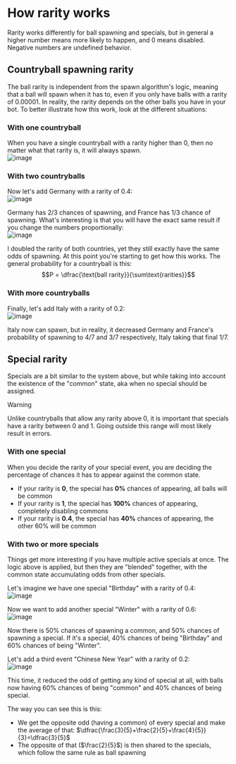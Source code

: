 # How rarity works

Rarity works differently for ball spawning and specials, but in general a higher number means more likely to happen, and 0 means disabled. Negative numbers are undefined behavior.

## Countryball spawning rarity

The ball rarity is independent from the spawn algorithm's logic, meaning that a ball will spawn when it has to, even if you only have balls with a rarity of 0.00001. In reality, the rarity depends on the other balls you have in your bot. To better illustrate how this work, look at the different situations:

### With one countryball

When you have a single countryball with a rarity higher than 0, then no matter what that rarity is, it will always spawn.\
![image](https://github.com/user-attachments/assets/6087e643-2383-4b9d-8762-3248247c3644)

### With two countryballs

Now let's add Germany with a rarity of 0.4:\
![image](https://github.com/user-attachments/assets/dad3a42a-127b-479b-8508-c4e16c361fc8)

Germany has 2/3 chances of spawning, and France has 1/3 chance of spawning. What's interesting is that you will have the exact same result if you change the numbers proportionally:\
![image](https://github.com/user-attachments/assets/5a30ed5a-0f59-4e30-8404-adb73fcf88e6)

I doubled the rarity of both countries, yet they still exactly have the same odds of spawning. At this point you're starting to get how this works. The general probability for a countryball is this:\
$$P = \dfrac{\text{ball rarity}}{\sum\text{rarities}}$$

### With more countryballs

Finally, let's add Italy with a rarity of 0.2:\
![image](https://github.com/user-attachments/assets/65116811-684d-4ffa-8b25-a0403005936b)

Italy now can spawn, but in reality, it decreased Germany and France's probability of spawning to 4/7 and 3/7 respectively, Italy taking that final 1/7.

## Special rarity

Specials are a bit similar to the system above, but while taking into account the existence of the "common" state, aka when no special should be assigned.

> [!WARNING]
> Unlike countryballs that allow any rarity above 0, it is important that specials have a rarity between 0 and 1. Going outside this range will most likely result in errors.

### With one special

When you decide the rarity of your special event, you are deciding the percentage of chances it has to appear against the common state.

- If your rarity is **0**, the special has **0%** chances of appearing, all balls will be common
- If your rarity is **1**, the special has **100%** chances of appearing, completely disabling commons
- If your rarity is **0.4**, the special has **40%** chances of appearing, the other 60% will be common

### With two or more specials

Things get more interesting if you have multiple active specials at once. The logic above is applied, but then they are "blended" together, with the common state accumulating odds from other specials.

Let's imagine we have one special "Birthday" with a rarity of 0.4:\
![image](https://github.com/user-attachments/assets/da141a52-9c3a-4d16-84ca-a1d39279e05d)

Now we want to add another special "Winter" with a rarity of 0.6:\
![image](https://github.com/user-attachments/assets/259e2786-af26-4184-8192-1027acb2f304)

Now there is 50% chances of spawning a common, and 50% chances of spawning a special. If it's a special, 40% chances of being "Birthday" and 60% chances of being "Winter".

Let's add a third event "Chinese New Year" with a rarity of 0.2:\
![image](https://github.com/user-attachments/assets/eec19583-dcd7-4cac-aae5-7a806d8634b8)

This time, it reduced the odd of getting any kind of special at all, with balls now having 60% chances of being "common" and 40% chances of being special.

The way you can see this is this:
- We get the opposite odd (having a common) of every special and make the average of that: $\dfrac{\frac{3}{5}+\frac{2}{5}+\frac{4}{5}}{3}=\dfrac{3}{5}$
- The opposite of that ($\frac{2}{5}$) is then shared to the specials, which follow the same rule as ball spawning
